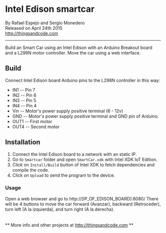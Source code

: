 # Intel Edison smartcar
By Rafael Espejo and Sergio Monedero<br />
Released on April 24th 2015<br />
http://thingsandcode.com
***

Build an Smart Car using an Intel Edison with an Arduino Breakout board and a L298N motor controller. Move the car using a web interface.

## Build
Connect Intel Edison board Arduino pins to the L298N controller in this way:
* IN1 -- Pin 7
* IN2 -- Pin 6
* IN3 -- Pin 5
* IN4 -- Pin 4
* Vin -- Motor's power supply positive terminal (6 - 12v)
* GND -- Motor's power supply positive terminal and GND pin of Arduino. 
* OUT1 -- First motor
* OUT4 -- Second motor


## Installation
1. Connect the Intel Edison board to a network with an static IP.
2. Go to `Smartcar` folder and open `SmartCar.xdk` with Intel XDK IoT Edition.
3. Click on `Install/Build` button of Intel XDK to fetch dependencies and compile the code.
4. Click on `Upload` to send the program to the device.


### Usage
Open a web browser and go to http://[IP_OF_EDISON_BOARD]:8080/ There will be 4 buttons to move the car forward (Avanzar), backward (Retroceder), turn left (A la izquierda), and turn right (A la derecha).
<br />
<br />
<br />
** More info and other projects at http://thingsandcode.com **
